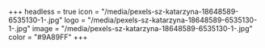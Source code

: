 +++
headless = true
icon = "/media/pexels-sz-katarzyna-18648589-6535130-1-.jpg"
logo = "/media/pexels-sz-katarzyna-18648589-6535130-1-.jpg"
image = "/media/pexels-sz-katarzyna-18648589-6535130-1-.jpg"
color = "#9A89FF"
+++
